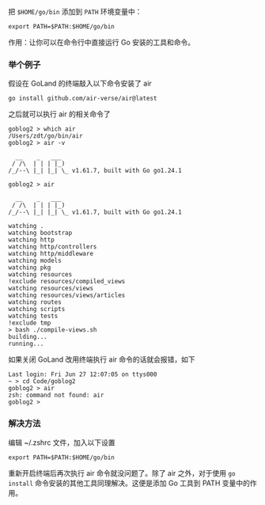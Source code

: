把 `$HOME/go/bin` 添加到 `PATH` 环境变量中：

```shell
export PATH=$PATH:$HOME/go/bin
```

作用：让你可以在命令行中直接运行 Go 安装的工具和命令。

### 举个例子

假设在 GoLand 的终端敲入以下命令安装了 air

```shell
go install github.com/air-verse/air@latest
```

之后就可以执行 air 的相关命令了

```shell
goblog2 > which air
/Users/zdt/go/bin/air
goblog2 > air -v

  __    _   ___
 / /\  | | | |_)
/_/--\ |_| |_| \_ v1.61.7, built with Go go1.24.1

goblog2 > air

  __    _   ___
 / /\  | | | |_)
/_/--\ |_| |_| \_ v1.61.7, built with Go go1.24.1

watching .
watching bootstrap
watching http
watching http/controllers
watching http/middleware
watching models
watching pkg
watching resources
!exclude resources/compiled_views
watching resources/views
watching resources/views/articles
watching routes
watching scripts
watching tests
!exclude tmp
> bash ./compile-views.sh
building...
running...
```

如果关闭 GoLand 改用终端执行 air 命令的话就会报错，如下

```shell
Last login: Fri Jun 27 12:07:05 on ttys000
~ > cd Code/goblog2
goblog2 > air
zsh: command not found: air
goblog2 >
```

### 解决方法

编辑 ~/.zshrc 文件，加入以下设置

```shell
export PATH=$PATH:$HOME/go/bin
```

重新开启终端后再次执行 air 命令就没问题了。除了 air 之外，对于使用 `go install` 命令安装的其他工具同理解决。这便是添加 Go 工具到 PATH 变量中的作用。
